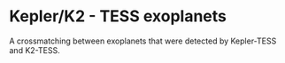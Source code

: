 # Kepler/K2 - TESS exoplanets
A crossmatching between exoplanets that were detected by Kepler-TESS and K2-TESS.
